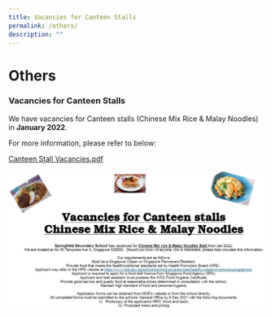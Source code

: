 ```yaml
---
title: Vacancies for Canteen Stalls
permalink: /others/
description: ""
---
```



# **Others**

### Vacancies for Canteen Stalls
  
We have vacancies for Canteen stalls (Chinese Mix Rice & Malay Noodles) in **January 2022**.  
  
For more information, please refer to below:

[Canteen Stall Vacancies.pdf](/files/Canteen%20Stall%20Vacancies.pdf)

![](/images/Canteen%20Stall%20Vacancies.jpg)
